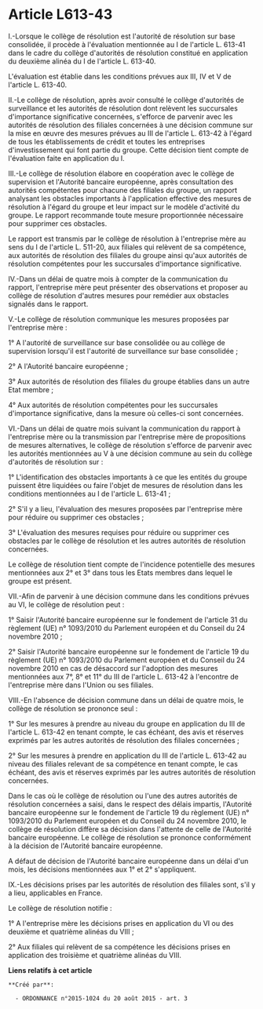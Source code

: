 # Article L613-43

I.-Lorsque le collège de résolution est l'autorité de résolution sur base consolidée, il procède à l'évaluation mentionnée au
I de l'article L. 613-41 dans le cadre du collège d'autorités de résolution constitué en application du deuxième alinéa du I
de l'article L. 613-40. 

L'évaluation est établie dans les conditions prévues aux III, IV et V de l'article L. 613-40. 

II.-Le collège de résolution, après avoir consulté le collège d'autorités de surveillance et les autorités de résolution dont
relèvent les succursales d'importance significative concernées, s'efforce de parvenir avec les autorités de résolution des
filiales concernées à une décision commune sur la mise en œuvre des mesures prévues au III de l'article L. 613-42 à l'égard
de tous les établissements de crédit et toutes les entreprises d'investissement qui font partie du groupe. Cette décision
tient compte de l'évaluation faite en application du I. 

III.-Le collège de résolution élabore en coopération avec le collège de supervision et l'Autorité bancaire européenne, après
consultation des autorités compétentes pour chacune des filiales du groupe, un rapport analysant les obstacles importants à
l'application effective des mesures de résolution à l'égard du groupe et leur impact sur le modèle d'activité du groupe. Le
rapport recommande toute mesure proportionnée nécessaire pour supprimer ces obstacles. 

Le rapport est transmis par le collège de résolution à l'entreprise mère au sens du I de l'article L. 511-20, aux filiales
qui relèvent de sa compétence, aux autorités de résolution des filiales du groupe ainsi qu'aux autorités de résolution
compétentes pour les succursales d'importance significative. 

IV.-Dans un délai de quatre mois à compter de la communication du rapport, l'entreprise mère peut présenter des observations
et proposer au collège de résolution d'autres mesures pour remédier aux obstacles signalés dans le rapport. 

V.-Le collège de résolution communique les mesures proposées par l'entreprise mère : 

1° A l'autorité de surveillance sur base consolidée ou au collège de supervision lorsqu'il est l'autorité de surveillance sur
base consolidée ; 

2° A l'Autorité bancaire européenne ; 

3° Aux autorités de résolution des filiales du groupe établies dans un autre Etat membre ; 

4° Aux autorités de résolution compétentes pour les succursales d'importance significative, dans la mesure où celles-ci sont
concernées. 

VI.-Dans un délai de quatre mois suivant la communication du rapport à l'entreprise mère ou la transmission par l'entreprise
mère de propositions de mesures alternatives, le collège de résolution s'efforce de parvenir avec les autorités mentionnées
au V à une décision commune au sein du collège d'autorités de résolution sur : 

1° L'identification des obstacles importants à ce que les entités du groupe puissent être liquidées ou faire l'objet de
mesures de résolution dans les conditions mentionnées au I de l'article L. 613-41 ; 

2° S'il y a lieu, l'évaluation des mesures proposées par l'entreprise mère pour réduire ou supprimer ces obstacles ; 

3° L'évaluation des mesures requises pour réduire ou supprimer ces obstacles par le collège de résolution et les autres
autorités de résolution concernées. 

Le collège de résolution tient compte de l'incidence potentielle des mesures mentionnées aux 2° et 3° dans tous les Etats
membres dans lequel le groupe est présent. 

VII.-Afin de parvenir à une décision commune dans les conditions prévues au VI, le collège de résolution peut : 

1° Saisir l'Autorité bancaire européenne sur le fondement de l'article 31 du règlement (UE) n° 1093/2010 du Parlement
européen et du Conseil du 24 novembre 2010 ; 

2° Saisir l'Autorité bancaire européenne sur le fondement de l'article 19 du règlement (UE) n° 1093/2010 du Parlement
européen et du Conseil du 24 novembre 2010 en cas de désaccord sur l'adoption des mesures mentionnées aux 7°, 8° et 11° du
III de l'article L. 613-42 à l'encontre de l'entreprise mère dans l'Union ou ses filiales. 

VIII.-En l'absence de décision commune dans un délai de quatre mois, le collège de résolution se prononce seul : 

1° Sur les mesures à prendre au niveau du groupe en application du III de l'article L. 613-42 en tenant compte, le cas
échéant, des avis et réserves exprimés par les autres autorités de résolution des filiales concernées ; 

2° Sur les mesures à prendre en application du III de l'article L. 613-42 au niveau des filiales relevant de sa compétence en
tenant compte, le cas échéant, des avis et réserves exprimés par les autres autorités de résolution concernées. 

Dans le cas où le collège de résolution ou l'une des autres autorités de résolution concernées a saisi, dans le respect des
délais impartis, l'Autorité bancaire européenne sur le fondement de l'article 19 du règlement (UE) n° 1093/2010 du Parlement
européen et du Conseil du 24 novembre 2010, le collège de résolution diffère sa décision dans l'attente de celle de
l'Autorité bancaire européenne. Le collège de résolution se prononce conformément à la décision de l'Autorité bancaire
européenne. 

A défaut de décision de l'Autorité bancaire européenne dans un délai d'un mois, les décisions mentionnées aux 1° et 2°
s'appliquent. 

IX.-Les décisions prises par les autorités de résolution des filiales sont, s'il y a lieu, applicables en France. 

Le collège de résolution notifie : 

1° A l'entreprise mère les décisions prises en application du VI ou des deuxième et quatrième alinéas du VIII ; 

2° Aux filiales qui relèvent de sa compétence les décisions prises en application des troisième et quatrième alinéas du VIII.

**Liens relatifs à cet article**

	**Créé par**:

	  - ORDONNANCE n°2015-1024 du 20 août 2015 - art. 3
